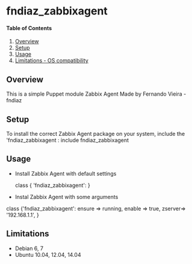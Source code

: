 # fndiaz_zabbixagent

#### Table of Contents

1. [Overview](#overview)
2. [Setup ](#setup)
3. [Usage ](#usage)
4. [Limitations - OS compatibility](#limitations)

## Overview

This is a simple Puppet module Zabbix Agent
Made by Fernando Vieira - fndiaz

## Setup

To install the correct Zabbix Agent package on your system, include the 'fndiaz_zabbixagent : include fndiaz_zabbixagent

## Usage

* Install Zabbix Agent with default settings

    class { 'fndiaz_zabbixagent': }

* Instal Zabbix Agent with some arguments

class {'fndiaz_zabbixagent':
    ensure => running,
    enable => true,
    zserver=> '192.168.1.1',
 }

## Limitations

* Debian 6, 7
* Ubuntu 10.04, 12.04, 14.04


